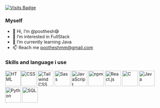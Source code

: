 [![Visits Badge](https://badges.pufler.dev/visits/pujux/badge-it)](https://badges.pufler.dev)
### Myself 
- 👋 Hi, I’m @poothesh😅
- 👀 I’m interested in FullStack
- 🌱 I’m currently learning Java
- 📫 Reach me pootheshmm@gmail.com

### Skills and language i use 

<img src="https://img.icons8.com/color/48/000000/html-5.png" alt="HTML" width="50"/><img src="https://img.icons8.com/color/48/000000/css3.png" alt="CSS" width="50"/>
<img width="50" src="https://user-images.githubusercontent.com/25181517/202896760-337261ed-ee92-4979-84c4-d4b829c7355d.png" alt="Tailwind CSS" title="Tailwind CSS"/> 
<img src="https://img.icons8.com/color/48/000000/sass.png" alt="Sass" width="50"/>
<img src="https://img.icons8.com/color/48/000000/javascript.png" alt="JavaScript" width="50"/>
<img src="https://img.icons8.com/color/48/000000/npm.png" alt="npm" width="50"/>
<img src="https://img.icons8.com/color/48/000000/react-native.png" alt="React.js" width="50"/>
<img src="https://img.icons8.com/color/48/000000/c-programming.png" alt="C" width="50"/>
<img src="https://img.icons8.com/color/48/000000/java-coffee-cup-logo.png" alt="Java" width="50"/>
<img src="https://img.icons8.com/color/48/000000/python.png" alt="Python" width="50"/>
<img src="https://img.icons8.com/color/48/000000/mysql-logo.png" alt="SQL" width="50"/>








